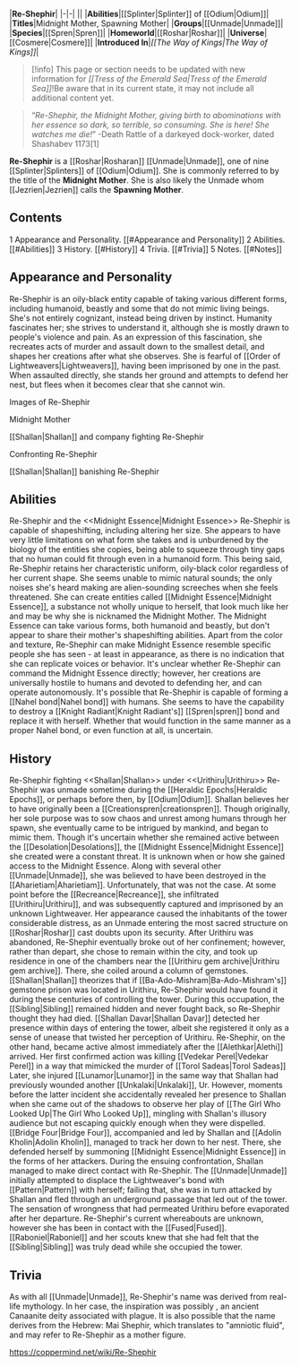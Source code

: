 |**Re-Shephir**|
|-|-|
||
|**Abilities**|[[Splinter\|Splinter]] of [[Odium\|Odium]]|
|**Titles**|Midnight Mother, Spawning Mother|
|**Groups**|[[Unmade\|Unmade]]|
|**Species**|[[Spren\|Spren]]|
|**Homeworld**|[[Roshar\|Roshar]]|
|**Universe**|[[Cosmere\|Cosmere]]|
|**Introduced In**|*[[The Way of Kings\|The Way of Kings]]*|

> [!info] This page or section needs to be updated with new information for *[[Tress of the Emerald Sea\|Tress of the Emerald Sea]]*!Be aware that in its current state, it may not include all additional content yet.

>“*Re-Shephir, the Midnight Mother, giving birth to abominations with her essence so dark, so terrible, so consuming. She is here! She watches me die!*”
\-Death Rattle of a darkeyed dock-worker, dated Shashabev 1173[1]


**Re-Shephir** is a [[Roshar\|Rosharan]] [[Unmade\|Unmade]], one of nine [[Splinter\|Splinters]] of [[Odium\|Odium]]. She is commonly referred to by the title of the **Midnight Mother**. She is also likely the Unmade whom [[Jezrien\|Jezrien]] calls the **Spawning Mother**.

## Contents

1 Appearance and Personality. [[#Appearance and Personality]] 
2 Abilities. [[#Abilities]] 
3 History. [[#History]] 
4 Trivia. [[#Trivia]] 
5 Notes. [[#Notes]] 


## Appearance and Personality
Re-Shephir is an oily-black entity capable of taking various different forms, including humanoid, beastly and some that do not mimic living beings. She's not entirely cognizant, instead being driven by instinct. Humanity fascinates her; she strives to understand it, although she is mostly drawn to people's violence and pain. As an expression of this fascination, she recreates acts of murder and assault down to the smallest detail, and shapes her creations after what she observes. She is fearful of [[Order of Lightweavers\|Lightweavers]], having been imprisoned by one in the past. When assaulted directly, she stands her ground and attempts to defend her nest, but flees when it becomes clear that she cannot win.


Images of Re-Shephir



 Midnight Mother





[[Shallan\|Shallan]] and company fighting Re-Shephir





 Confronting Re-Shephir





 [[Shallan\|Shallan]] banishing Re-Shephir









## Abilities
  Re-Shephir and the <<Midnight Essence\|Midnight Essence>>
Re-Shephir is capable of shapeshifting, including altering her size. She appears to have very little limitations on what form she takes and is unburdened by the biology of the entities she copies, being able to squeeze through tiny gaps that no human could fit through even in a humanoid form. This being said, Re-Shephir retains her characteristic uniform, oily-black color regardless of her current shape. She seems unable to mimic natural sounds; the only noises she's heard making are alien-sounding screeches when she feels threatened.
She can create entities called [[Midnight Essence\|Midnight Essence]], a substance not wholly unique to herself, that look much like her and may be why she is nicknamed the Midnight Mother. The Midnight Essence can take various forms, both humanoid and beastly, but don't appear to share their mother's shapeshifting abilities. Apart from the color and texture, Re-Shephir can make Midnight Essence resemble specific people she has seen - at least in appearance, as there is no indication that she can replicate voices or behavior. It's unclear whether Re-Shephir can command the Midnight Essence directly; however, her creations are universally hostile to humans and devoted to defending her, and can operate autonomously.
It's possible that Re-Shephir is capable of forming a [[Nahel bond\|Nahel bond]] with humans. She seems to have the capability to destroy a [[Knight Radiant\|Knight Radiant's]] [[Spren\|spren]] bond and replace it with herself. Whether that would function in the same manner as a proper Nahel bond, or even function at all, is uncertain.

## History
  Re-Shephir fighting <<Shallan\|Shallan>> under <<Urithiru\|Urithiru>>
Re-Shephir was unmade sometime during the [[Heraldic Epochs\|Heraldic Epochs]], or perhaps before then, by [[Odium\|Odium]]. Shallan believes her to have originally been a [[Creationspren\|creationspren]]. Though originally, her sole purpose was to sow chaos and unrest among humans through her spawn, she eventually came to be intrigued by mankind, and began to mimic them. Though it's uncertain whether she remained active between the [[Desolation\|Desolations]], the [[Midnight Essence\|Midnight Essence]] she created were a constant threat. It is unknown when or how she gained access to the Midnight Essence. Along with several other [[Unmade\|Unmade]], she was believed to have been destroyed in the [[Aharietiam\|Aharietiam]].
Unfortunately, that was not the case. At some point before the [[Recreance\|Recreance]], she infiltrated [[Urithiru\|Urithiru]], and was subsequently captured and imprisoned by an unknown Lightweaver. Her appearance caused the inhabitants of the tower considerable distress, as an Unmade entering the most sacred structure on [[Roshar\|Roshar]] cast doubts upon its security. After Urithiru was abandoned, Re-Shephir eventually broke out of her confinement; however, rather than depart, she chose to remain within the city, and took up residence in one of the chambers near the [[Urithiru gem archive\|Urithiru gem archive]]. There, she coiled around a column of gemstones. [[Shallan\|Shallan]] theorizes that if [[Ba-Ado-Mishram\|Ba-Ado-Mishram's]] gemstone prison was located in Urithiru, Re-Shephir would have found it during these centuries of controlling the tower. During this occupation, the [[Sibling\|Sibling]] remained hidden and never fought back, so Re-Shephir thought they had died.
[[Shallan Davar\|Shallan Davar]] detected her presence within days of entering the tower, albeit she registered it only as a sense of unease that twisted her perception of Urithiru. Re-Shephir, on the other hand, became active almost immediately after the [[Alethkar\|Alethi]] arrived. Her first confirmed action was killing [[Vedekar Perel\|Vedekar Perel]] in a way that mimicked the murder of [[Torol Sadeas\|Torol Sadeas]] Later, she injured [[Lunamor\|Lunamor]] in the same way that Shallan had previously wounded another [[Unkalaki\|Unkalaki]], Ur. However, moments before the latter incident she accidentally revealed her presence to Shallan when she came out of the shadows to observe her play of [[The Girl Who Looked Up\|The Girl Who Looked Up]], mingling with Shallan's illusory audience but not escaping quickly enough when they were dispelled.
[[Bridge Four\|Bridge Four]], accompanied and led by Shallan and [[Adolin Kholin\|Adolin Kholin]], managed to track her down to her nest. There, she defended herself by summoning [[Midnight Essence\|Midnight Essence]] in the forms of her attackers. During the ensuing confrontation, Shallan managed to make direct contact with Re-Shephir. The [[Unmade\|Unmade]] initially attempted to displace the Lightweaver's bond with [[Pattern\|Pattern]] with herself; failing that, she was in turn attacked by Shallan and fled through an underground passage that led out of the tower. The sensation of wrongness that had permeated Urithiru before evaporated after her departure.
Re-Shephir's current whereabouts are unknown, however she has been in contact with the [[Fused\|Fused]]. [[Raboniel\|Raboniel]] and her scouts knew that she had felt that the [[Sibling\|Sibling]] was truly dead while she occupied the tower.

## Trivia
As with all [[Unmade\|Unmade]], Re-Shephir's name was derived from real-life mythology. In her case, the inspiration was possibly , an ancient Canaanite deity associated with plague. It is also possible that the name derives from the Hebrew: Mai Shephir, which translates to "amniotic fluid", and may refer to Re-Shephir as a mother figure.


https://coppermind.net/wiki/Re-Shephir